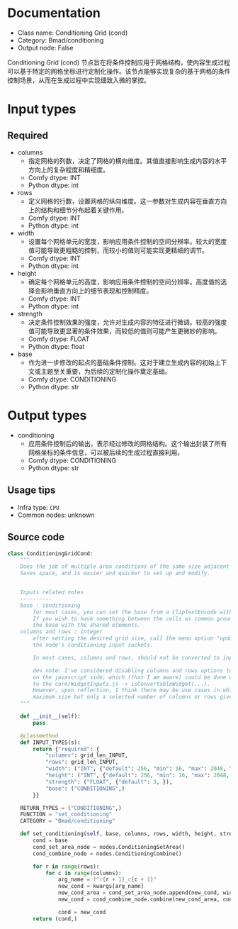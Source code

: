 
# Documentation
- Class name: Conditioning Grid (cond)
- Category: Bmad/conditioning
- Output node: False

Conditioning Grid (cond) 节点旨在将条件控制应用于网格结构，使内容生成过程可以基于特定的网格坐标进行定制化操作。该节点能够实现复杂的基于网格的条件控制场景，从而在生成过程中实现细致入微的掌控。

# Input types
## Required
- columns
    - 指定网格的列数，决定了网格的横向维度。其值直接影响生成内容的水平方向上的复杂程度和精细度。
    - Comfy dtype: INT
    - Python dtype: int
- rows
    - 定义网格的行数，设置网格的纵向维度。这一参数对生成内容在垂直方向上的结构和细节分布起着关键作用。
    - Comfy dtype: INT
    - Python dtype: int
- width
    - 设置每个网格单元的宽度，影响应用条件控制的空间分辨率。较大的宽度值可能导致更粗糙的控制，而较小的值则可能实现更精细的调节。
    - Comfy dtype: INT
    - Python dtype: int
- height
    - 确定每个网格单元的高度，影响应用条件控制的空间分辨率。高度值的选择会影响垂直方向上的细节表现和控制精度。
    - Comfy dtype: INT
    - Python dtype: int
- strength
    - 决定条件控制效果的强度，允许对生成内容的特征进行微调。较高的强度值可能导致更显著的条件效果，而较低的值则可能产生更微妙的影响。
    - Comfy dtype: FLOAT
    - Python dtype: float
- base
    - 作为进一步修改的起点的基础条件控制。这对于建立生成内容的初始上下文或主题至关重要，为后续的定制化操作奠定基础。
    - Comfy dtype: CONDITIONING
    - Python dtype: str

# Output types
- conditioning
    - 应用条件控制后的输出，表示经过修改的网格结构。这个输出封装了所有网格坐标的条件信息，可以被后续的生成过程直接利用。
    - Comfy dtype: CONDITIONING
    - Python dtype: str


## Usage tips
- Infra type: `CPU`
- Common nodes: unknown


## Source code
```python
class ConditioningGridCond:
    """
    Does the job of multiple area conditions of the same size adjacent to each other.
    Saves space, and is easier and quicker to set up and modify.


    Inputs related notes
    ----------
    base : conditioning
        for most cases, you can set the base from a ClipTextEncode with an empty string.
        If you wish to have something between the cells as common ground, lower the strength and set
        the base with the shared elements.
    columns and rows : integer
        after setting the desired grid size, call the menu option "update inputs" to update
        the node's conditioning input sockets.

        In most cases, columns and rows, should not be converted to input.

        dev note: I've considered disabling columns and rows options to convert to input
        on the javascript side, which (that I am aware) could be done with a modification
        to the core/WidgetInputs.js -> isConvertableWidget(...).
        However, upon reflection, I think there may be use cases in which the inputs are set for the
        maximum size but only a selected number of columns or rows given via input are used.
    """

    def __init__(self):
        pass

    @classmethod
    def INPUT_TYPES(s):
        return {"required": {
            "columns": grid_len_INPUT,
            "rows": grid_len_INPUT,
            "width": ("INT", {"default": 256, "min": 16, "max": 2048, "step": 1}),
            "height": ("INT", {"default": 256, "min": 16, "max": 2048, "step": 1}),
            "strength": ("FLOAT", {"default": 3, }),
            "base": ("CONDITIONING",)
        }}

    RETURN_TYPES = ("CONDITIONING",)
    FUNCTION = "set_conditioning"
    CATEGORY = "Bmad/conditioning"

    def set_conditioning(self, base, columns, rows, width, height, strength, **kwargs):
        cond = base
        cond_set_area_node = nodes.ConditioningSetArea()
        cond_combine_node = nodes.ConditioningCombine()

        for r in range(rows):
            for c in range(columns):
                arg_name = f"r{r + 1}_c{c + 1}"
                new_cond = kwargs[arg_name]
                new_cond_area = cond_set_area_node.append(new_cond, width, height, c * width, r * height, strength)[0]
                new_cond = cond_combine_node.combine(new_cond_area, cond)[0]

                cond = new_cond
        return (cond,)

```
